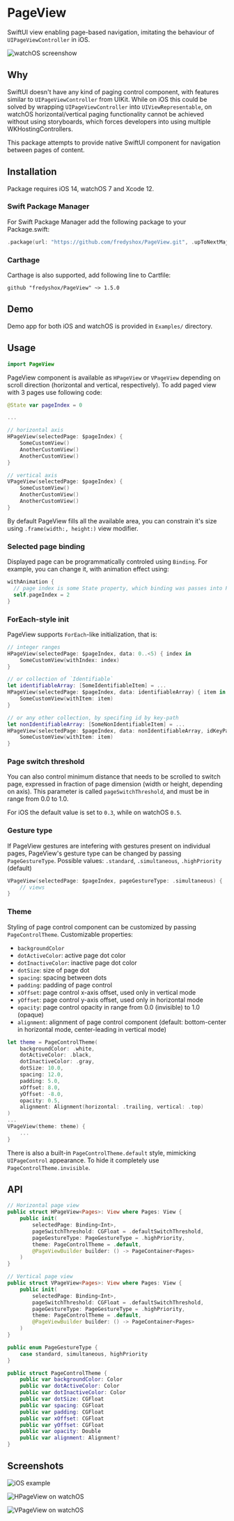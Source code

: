 # PageView

SwiftUI view enabling page-based navigation, imitating the behaviour of `UIPageViewController` in iOS.

![watchOS screenshow](./Images/PageViews_watchOS.png)

## Why

SwiftUI doesn't have any kind of paging control component,  with features similar to `UIPageViewController` from UIKit. While on iOS this could be solved by wrapping `UIPageViewController` into  `UIViewRepresentable`, on watchOS horizontal/vertical paging functionality cannot be achieved without using storyboards, which forces developers into using multiple WKHostingControllers.

This package attempts to provide native SwiftUI component for navigation between pages of content.

## Installation

Package requires iOS 14, watchOS 7 and Xcode 12.

### Swift Package Manager

For Swift Package Manager add the following package to your Package.swift:
```swift
.package(url: "https://github.com/fredyshox/PageView.git", .upToNextMajor(from: "1.5.0")),
```

### Carthage


Carthage is also supported, add following line to Cartfile:
```
github "fredyshox/PageView" ~> 1.5.0
```

## Demo

Demo app for both iOS and watchOS is provided in `Examples/` directory.

## Usage

```swift
import PageView
```

PageView component is available as `HPageView` or `VPageView` depending on scroll direction (horizontal and vertical, respectively). To add paged view with 3 pages use following code:

```swift
@State var pageIndex = 0

...

// horizontal axis
HPageView(selectedPage: $pageIndex) {
    SomeCustomView()
    AnotherCustomView()
    AnotherCustomView()
}

// vertical axis
VPageView(selectedPage: $pageIndex) {
    SomeCustomView()
    AnotherCustomView()
    AnotherCustomView()
}
```

By default PageView fills all the available area, you can constrain it's size using `.frame(width:, height:)` view modifier.

### Selected page binding

Displayed page can be programmatically controled using `Binding`. For example, you can change it, with animation effect using: 

```swift
withAnimation {
  // page index is some State property, which binding was passes into PageView
  self.pageIndex = 2
}
```

### ForEach-style init

PageView supports `ForEach`-like initialization, that is:

```swift
// integer ranges
HPageView(selectedPage: $pageIndex, data: 0..<5) { index in
    SomeCustomView(withIndex: index)
}

// or collection of `Identifiable`
let identifiableArray: [SomeIdentifiableItem] = ...
HPageView(selectedPage: $pageIndex, data: identifiableArray) { item in
    SomeCustomView(withItem: item) 
}

// or any other collection, by specifing id by key-path
let nonIdentifiableArray: [SomeNonIdentifiableItem] = ...
HPageView(selectedPage: $pageIndex, data: nonIdentifiableArray, idKeyPath: \.path.to.id) { item in
    SomeCustomView(withItem: item) 
}
```

### Page switch threshold

You can also control minimum distance that needs to be scrolled to switch page, expressed in fraction of page dimension (width or height, depending on axis). This parameter is called `pageSwitchThreshold`, and must be in range from 0.0 to 1.0.

For iOS the default value is set to `0.3`, while on watchOS `0.5`.

### Gesture type

If PageView gestures are intefering with gestures present on individual pages, PageView's gesture type can be changed by passing `PageGestureType`. Possible values: `.standard`, `.simultaneous`, `.highPriority` (default)

```swift
VPageView(selectedPage: $pageIndex, pageGestureType: .simultaneous) {
    // views 
}
```



### Theme

Styling of page control component can be customized by passing `PageControlTheme`. Customizable properties:

* `backgroundColor`
* `dotActiveColor`: active page dot color
* `dotInactiveColor`: inactive page dot color
* `dotSize`: size of page dot
* `spacing`: spacing between dots
* `padding`: padding of page control
* `xOffset`: page control x-axis offset, used only in vertical mode
* `yOffset`: page control y-axis offset, used only in horizontal mode
* `opacity`: page control opacity in range from 0.0 (invisible) to 1.0 (opaque)
* `alignment`: alignment of page control component (default: bottom-center in horizontal mode, center-leading in vertical mode)

```swift
let theme = PageControlTheme(
    backgroundColor: .white,
    dotActiveColor: .black,
    dotInactiveColor: .gray,
    dotSize: 10.0,
    spacing: 12.0,
    padding: 5.0,
  	xOffset: 8.0,
    yOffset: -8.0,
    opacity: 0.5,
    alignment: Alignment(horizontal: .trailing, vertical: .top)
)
...
VPageView(theme: theme) {
    ...
}
```

There is also a built-in `PageControlTheme.default` style, mimicking `UIPageControl` appearance. To hide it completely use `PageControlTheme.invisible`.

## API

```swift
// Horizontal page view
public struct HPageView<Pages>: View where Pages: View {
    public init(
        selectedPage: Binding<Int>,
        pageSwitchThreshold: CGFloat = .defaultSwitchThreshold,
        pageGestureType: PageGestureType = .highPriority,
        theme: PageControlTheme = .default,
        @PageViewBuilder builder: () -> PageContainer<Pages>
    )
}

// Vertical page view
public struct VPageView<Pages>: View where Pages: View {
    public init(
        selectedPage: Binding<Int>,
        pageSwitchThreshold: CGFloat = .defaultSwitchThreshold,
        pageGestureType: PageGestureType = .highPriority,
        theme: PageControlTheme = .default,
        @PageViewBuilder builder: () -> PageContainer<Pages>
    )
}

public enum PageGestureType {
    case standard, simultaneous, highPriority
}

public struct PageControlTheme {
    public var backgroundColor: Color
    public var dotActiveColor: Color
    public var dotInactiveColor: Color
    public var dotSize: CGFloat
    public var spacing: CGFloat
    public var padding: CGFloat
    public var xOffset: CGFloat
    public var yOffset: CGFloat
    public var opacity: Double
    public var alignment: Alignment?
}
```



## Screenshots

![iOS example](./Images/PageView_iOS.png)

![HPageView on watchOS](./Images/HPageView_watchOS.gif)

![VPageView on watchOS](./Images/VPageView_watchOS.gif)

